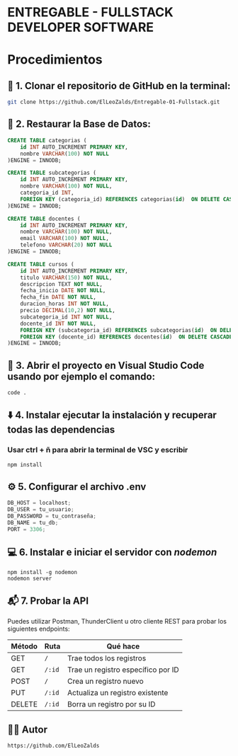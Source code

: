 # ENTREGABLE - FULLSTACK DEVELOPER SOFTWARE

# Procedimientos

## 🚀 1. Clonar el repositorio de GitHub en la terminal:

```bash
git clone https://github.com/ElLeoZalds/Entregable-01-Fullstack.git
```

## 💾 2. Restaurar la Base de Datos:

```sql
CREATE TABLE categorias (
	id INT AUTO_INCREMENT PRIMARY KEY,
	nombre VARCHAR(100) NOT NULL
)ENGINE = INNODB;

CREATE TABLE subcategorias (
	id INT AUTO_INCREMENT PRIMARY KEY,
	nombre VARCHAR(100) NOT NULL,
	categoria_id INT,
	FOREIGN KEY (categoria_id) REFERENCES categorias(id)  ON DELETE CASCADE
)ENGINE = INNODB;

CREATE TABLE docentes (
	id INT AUTO_INCREMENT PRIMARY KEY,
	nombre VARCHAR(100) NOT NULL,
	email VARCHAR(100) NOT NULL,
	telefono VARCHAR(20) NOT NULL
)ENGINE = INNODB;

CREATE TABLE cursos (
	id INT AUTO_INCREMENT PRIMARY KEY,
	titulo VARCHAR(150) NOT NULL,
	descripcion TEXT NOT NULL,
	fecha_inicio DATE NOT NULL,
	fecha_fin DATE NOT NULL,
	duracion_horas INT NOT NULL,
	precio DECIMAL(10,2) NOT NULL,
	subcategoria_id INT NOT NULL,
	docente_id INT NOT NULL,
	FOREIGN KEY (subcategoria_id) REFERENCES subcategorias(id)  ON DELETE CASCADE,
	FOREIGN KEY (docente_id) REFERENCES docentes(id)  ON DELETE CASCADE
)ENGINE = INNODB;
```

## 🔧 3. Abrir el proyecto en Visual Studio Code usando por ejemplo el comando:

```
code .
```

## ⬇️ 4. Instalar ejecutar la instalación y recuperar todas las dependencias

### Usar **ctrl + ñ** para abrir la terminal de VSC y escribir

```bash
npm install
```

## ⚙️ 5. Configurar el archivo **.env**

```js
DB_HOST = localhost;
DB_USER = tu_usuario;
DB_PASSWORD = tu_contraseña;
DB_NAME = tu_db;
PORT = 3306;
```

## 💻 6. Instalar e iniciar el servidor con _nodemon_

```
npm install -g nodemon
nodemon server
```

## 📬 7. Probar la API

Puedes utilizar Postman, ThunderClient u otro cliente REST para probar los siguientes endpoints:

| Método | Ruta   | Qué hace                           |
| ------ | ------ | ---------------------------------- |
| GET    | `/`    | Trae todos los registros           |
| GET    | `/:id` | Trae un registro específico por ID |
| POST   | `/`    | Crea un registro nuevo             |
| PUT    | `/:id` | Actualiza un registro existente    |
| DELETE | `/:id` | Borra un registro por su ID        |

## 🧑‍💻 Autor

```
https://github.com/ElLeoZalds
```
